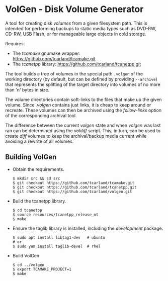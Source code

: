 VolGen - Disk Volume Generator
===============================

  A tool for creating disk *volumes* from a given filesystem path.
This is intended for performing backups to static media types such 
as DVD-RW, CD-RW, USB Flash, or for manageable large objects in cold 
storage.

  Requires:
   * The *tcamake* gnumake wrapper: https://github.com/tcarland/tcamake.git
   * The *tcanetpp* library:  https://github.com/tcarland/tcanetpp.git

The tool builds a tree of volumes in the special path `.volgen` of the  
working directory (by default, but can be defined by providing `--archive`)
that represents the splitting of the target directory into volumes of 
no more than 'n' bytes in size. 

The volume directories contain soft-links to the files that make up the 
given volume. Since *.volgen* contains just links, it is cheap to keep 
around or recreate. These volumes can then be archived using the 
*follow-links* option of the corresponding archival tool.

The difference between the current *volgen* state and when *volgen* was 
last ran can be determined using the *voldiff* script.  This, in turn, 
can be used to create *diff* volumes to keep the archival/backup media 
current while avoiding a rewrite of all volumes.

## Building VolGen

- Obtain the requirements.
  ```
  $ mkdir src && cd src
  $ git checkout https://github.com/tcarland/tcamake.git
  $ git checkout https://github.com/tcarland/tcanetpp.git
  $ git checkout https://github.com/tcarland/volgen.git
  ```

- Build the tcanetpp library. 
  ```
  $ cd tcanetpp 
  $ source resources/tcanetpp_release_mt
  $ make
  ```

- Ensure the taglib library is installed, including the 
  *development* package.
  ```
  $ sudo apt install libtag1-dev   # ubuntu
  # or 
  $ sudo yum install taglib-devel  # rhel
  ```

- Build VolGen
  ```
  $ cd ../volgen
  $ export TCAMAKE_PROJECT=1
  $ make
  ```